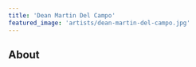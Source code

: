 ```yaml
---
title: 'Dean Martin Del Campo'
featured_image: 'artists/dean-martin-del-campo.jpg'
---
```


## About


